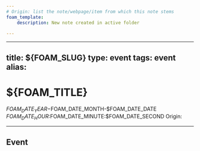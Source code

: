 ```yaml
---
# Origin: list the note/webpage/item from which this note stems
foam_template:
    description: New note created in active folder
    
---
```

---
title: ${FOAM_SLUG} 
type: event
tags: event
alias:
---

# ${FOAM_TITLE}

$FOAM_DATE_YEAR-$FOAM_DATE_MONTH-$FOAM_DATE_DATE $FOAM_DATE_HOUR:$FOAM_DATE_MINUTE:$FOAM_DATE_SECOND
Origin:

---

## Event
